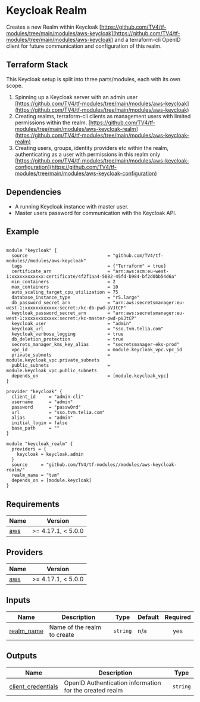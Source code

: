 # Keycloak Realm
Creates a new Realm within Keycloak [https://github.com/TV4/tf-modules/tree/main/modules/aws-keycloak](https://github.com/TV4/tf-modules/tree/main/modules/aws-keycloak) and a terraform-cli OpenID client for future communication and configuration of this realm. 

## Terraform Stack

This Keycloak setup is split into three parts/modules, each with its own scope.

1. Spinning up a Keycloak server with an admin user [https://github.com/TV4/tf-modules/tree/main/modules/aws-keycloak](https://github.com/TV4/tf-modules/tree/main/modules/aws-keycloak)
2. Creating realms, terraform-cli clients as management users with limited permissions within the realm. [https://github.com/TV4/tf-modules/tree/main/modules/aws-keycloak-realm](https://github.com/TV4/tf-modules/tree/main/modules/aws-keycloak-realm)
3. Creating users, groups, identity providers etc within the realm, authenticating as a user with permissions in this realm only [https://github.com/TV4/tf-modules/tree/main/modules/aws-keycloak-configuration](https://github.com/TV4/tf-modules/tree/main/modules/aws-keycloak-configuration)

## Dependencies

* A running Keycloak instance with master user.
* Master users password for communication with the Keycloak API.

## Example

```

module "keycloak" {
  source                              = "github.com/TV4/tf-modules//modules/aws-keycloak"
  tags                                = {"Terraform" = true}
  certificate_arn                     = "arn:aws:acm:eu-west-1:xxxxxxxxxxxx:certificate/4f2f1aa4-5082-45fd-b984-bf2d0bb54d6a"
  min_containers                      = 2
  max_containers                      = 10
  auto_scaling_target_cpu_utilization = 75
  database_instance_type              = "r5.large"
  db_password_secret_arn              = "arn:aws:secretsmanager:eu-west-1:xxxxxxxxxxxx:secret:/kc-db-pwd-pVJtCP"
  keycloak_password_secret_arn        = "arn:aws:secretsmanager:eu-west-1:xxxxxxxxxxxx:secret:/kc-master-pwd-pVJtCP"
  keycloak_user                       = "admin"
  keycloak_url                        = "sso.tvm.telia.com"
  keycloak_verbose_logging            = true
  db_deletion_protection              = true
  secrets_manager_kms_key_alias       = "secretsmanager-eks-prod"
  vpc_id                              = module.keycloak_vpc.vpc_id
  private_subnets                     = module.keycloak_vpc.private_subnets
  public_subnets                      = module.keycloak_vpc.public_subnets
  depends_on                          = [module.keycloak_vpc]
}

provider "keycloak" {
  client_id     = "admin-cli"
  username      = "admin"
  password      = "passw0rd"
  url           = "sso.tvm.telia.com"
  alias         = "admin"
  initial_login = false
  base_path     = ""
}

module "keycloak_realm" {
  providers = {
    keycloak = keycloak.admin
  }
  source     = "github.com/TV4/tf-modules//modules/aws-keycloak-realm/"
  realm_name = "tvm"
  depends_on = [module.keycloak]
}
```

<!-- BEGIN_TF_DOCS -->
## Requirements

| Name | Version |
|------|---------|
| <a name="requirement_aws"></a> [aws](#requirement\_aws) | >= 4.17.1, < 5.0.0 |

## Providers

| Name | Version |
|------|---------|
| <a name="provider_aws"></a> [aws](#provider\_aws) | >= 4.17.1, < 5.0.0 |

## Inputs

| Name | Description | Type | Default | Required |
|------|-------------|------|---------|:--------:|
| <a name="realm_name"></a> [realm\_name](#input\_realm\_name) | Name of the realm to create | `string` | n/a | yes |

## Outputs

| Name | Description | Type |
|------|-------------|------|
| <a name="client\_credentials"></a> [client\_credentials](#output\_client\_credentials) | OpenID Authentication information for the created realm | `string` |

<!-- END_TF_DOCS -->